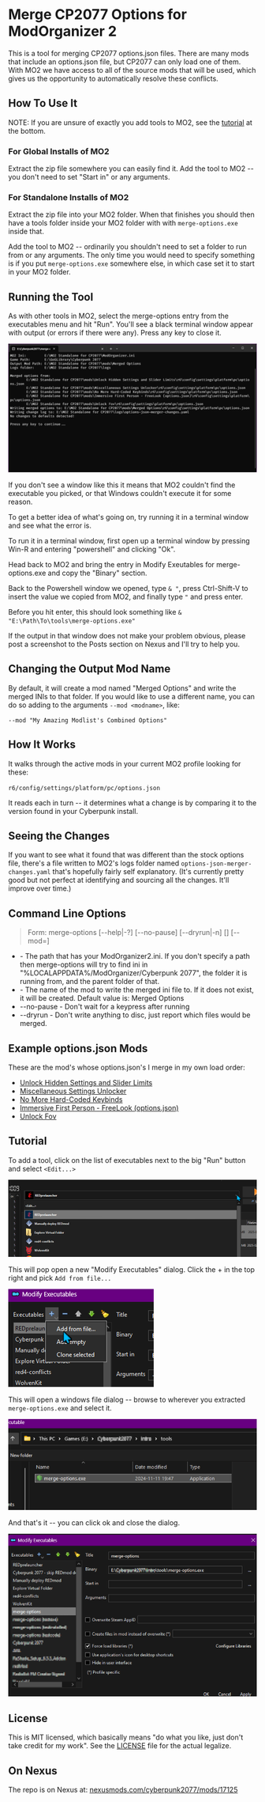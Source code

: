 # Merge CP2077 Options for ModOrganizer 2

This is a tool for merging CP2077 options.json files. There are many mods
that include an options.json file, but CP2077 can only load one of them. 
With MO2 we have access to all of the source mods that will be used, which
gives us the opportunity to automatically resolve these conflicts.

## How To Use It

NOTE: If you are unsure of exactly you add tools to MO2, see the
[tutorial](#tutorial) at the bottom.

### For Global Installs of MO2

Extract the zip file somewhere you can easily find it. Add the tool to MO2 --
you don't need to set "Start in" or any arguments.

### For Standalone Installs of MO2

Extract the zip file into your MO2 folder. When that finishes you should
then have a tools folder inside your MO2 folder with with
`merge-options.exe` inside that.

Add the tool to MO2 -- ordinarily you shouldn't need to set a folder to run
from or any arguments.  The only time you would need to specify something is
if you put `merge-options.exe` somewhere else, in which case set it to start
in your MO2 folder.

## Running the Tool

As with other tools in MO2, select the merge-options entry from the
executables menu and hit "Run".  You'll see a black terminal window appear
with output (or errors if there were any).  Press any key to close it.

![](runtime-output.png)

If you don't see a window like this it means that MO2 couldn't find the
executable you picked, or that Windows couldn't execute it for some reason.


To get a better idea of what's going on, try running it in a terminal window
and see what the error is.

To run it in a terminal window, first open up a terminal window by
pressing Win-R and entering "powershell" and clicking "Ok".

Head back to MO2 and bring the entry in Modify Exeutables for merge-options.exe and copy the "Binary" section.

Back to the Powershell window we opened, type `& "`, press Ctrl-Shift-V to insert the value we copied from MO2, and finally type `"` and press enter.

Before you hit enter, this should look something like `& "E:\Path\To\tools\merge-options.exe"`

If the output in that window does not make your problem obvious, please post
a screenshot to the Posts section on Nexus and I'll try to help you.


## Changing the Output Mod Name

By default, it will create a mod named "Merged Options" and write the merged
INIs to that folder. If you would like to use a different name, you can do so adding
to the arguments `--mod <modname>`, like:

```
--mod "My Amazing Modlist's Combined Options"
```

## How It Works

It walks through the active mods in your current MO2 profile looking for these:

`r6/config/settings/platform/pc/options.json`

It reads each in turn -- it determines what a change is by comparing it to
the version found in your Cyberpunk install.

## Seeing the Changes

If you want to see what it found that was different than the stock options
file, there's a file written to MO2's logs folder named
`options-json-merger-changes.yaml` that's hopefully fairly self explanatory. 
(It's currently pretty good but not perfect at identifying and sourcing all
the changes. It'll improve over time.)

## Command Line Options

> Form: merge-options [--help|-?] [--no-pause] [--dryrun|-n] [<mo2path>] [--mod=<outputMod>]

* <mo2path> - The path that has your ModOrganizer2.ini. If you don't specify a path then merge-options will try to find ini in "%LOCALAPPDATA%/ModOrganizer/Cyberpunk 2077", the folder it is running from, and the parent folder of that.
* <outputMod> - The name of the mod to write the merged ini file to. If it does not exist, it will be created. Default value is: Merged Options
* --no-pause - Don't wait for a keypress after running
* --dryrun - Don't write anything to disc, just report which files would be merged.

## Example options.json Mods

These are the mod's whose options.json's I merge in my own load order:

* [Unlock Hidden Settings and Slider Limits](https://www.nexusmods.com/cyberpunk2077/mods/13943)
* [Miscellaneous Settings Unlocker](https://www.nexusmods.com/cyberpunk2077/mods/8124)
* [No More Hard-Coded Keybinds](https://www.nexusmods.com/cyberpunk2077/mods/4008)
* [Immersive First Person - FreeLook (options.json)](https://www.nexusmods.com/cyberpunk2077/mods/2675)
* [Unlock Fov](https://www.nexusmods.com/cyberpunk2077/mods/7989)

## Tutorial

To add a tool, click on the list of executables next to the big "Run" button and select `<Edit...>`

![](edit-executable.png)

This will pop open a new "Modify Executables" dialog. Click the + in the top right and pick `Add from file...`

![](add-from-file.png)

This will open a windows file dialog -- browse to wherever you extracted `merge-options.exe` and select it.

![](pick-tool.png)

And that's it -- you can click ok and close the dialog.

![](added.png)

## License

This is MIT licensed, which basically means "do what you like, just don't
take credit for my work".  See the [LICENSE](LICENSE) file for the actual
legalize.

## On Nexus

The repo is on Nexus at: [nexusmods.com/cyberpunk2077/mods/17125](https://www.nexusmods.com/cyberpunk2077/mods/17125)

